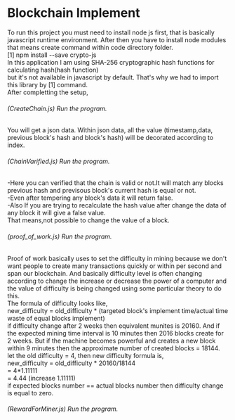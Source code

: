 # Blockchain Implement<br/>

To run this project you must need to install node js first, that is basically javascript runtime environment. After then you have to install node modules that means create command within code directory folder. <br/>
                                        [1]  npm install --save crypto-js<br/>
                                        In this application I am using SHA-256 cryptographic hash functions for calculating hash(hash function)<br/>
                                        but it's not available in javascript by default. That's why we had to import this library by [1] command.<br/>
After completting the setup,<br/>

###### (CreateChain.js) Run the program.<br/>
 You will get a json data. Within json data, all the value (timestamp,data, previous block's hash and block's hash) will be decorated according to index.<br/>
 
###### (ChainVarified.js) Run the program.<br/>
-Here you can verified that the chain is valid or not.It will match any blocks previous hash and previsous block's current hash is equal or not.<br/>
-Even after tempering any block's data it will return false.<br/>
-Also If you are trying to recalculate the hash value after change the data of any block it will give a false value.<br/>
That means,not possible to change the value of a block.<br/>

###### (proof_of_work.js) Run the program.<br/>
Proof of work basically uses to set the difficulty in mining because we don't want people to create many transactions quickly or  within per second and span our blockchain. And basically difficulty level is often changing according to change the increase or decrease the power of a computer and the value of difficulty is being changed using some particular theory to do this.<br/>
The formula of difficulty looks like,  <br/>
new_difficulty = old_difficulty * (targeted block's implement time/actual time waste of equal blocks implement)<br/>
if difficulty change after 2 weeks then equivalent munites is 20160. And if the expected mining time interval is 10 minutes then 2016 blocks create for 2 weeks. But if the machine becomes powerful and creates a new block within 9 minutes then the approximate number of created blocks = 18144.<br/>
let the old difficulty = 4, then new difficulty formula is,<br/>
new_difficulty = old_difficulty * 20160/18144 <br/>
                       = 4*1.11111<br/>
                       = 4.44  (increase 1.11111)<br/>
if expected blocks number == actual blocks number then difficulty change is equal to zero.<br/>

###### (RewardForMiner.js) Run the program.


 
